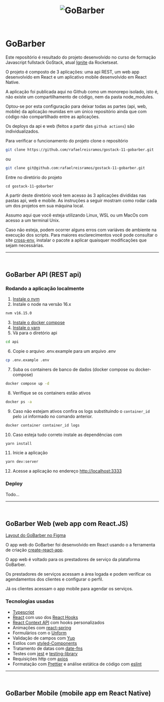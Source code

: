 <h1 align="center">
    <img alt="GoBarber" src="./.github/cover.svg" />
</h1>

<br>

# GoBarber

Este repositório é resultado do projeto desenvolvido no curso de formação Javascript fullstack GoStack, atual [Ignite](https://www.rocketseat.com.br/ignite) da Rocketseat.

O projeto é composto de 3 aplicações: uma api REST, um web app desenvolvido em React e um aplicativo mobile desenvolvido em React Native.

A aplicação foi publicada aqui no Github como um monorepo isolado, isto é, não existe um compartilhamento de código, nem da pasta node_modules.

<!-- A decisão aqui se dá principalmente por dificuldades adicionais em manter um monorepo
compartilhado com a aplicação mobile na época em que a aplicação foi desenvolvida (Obs.:
com o expo na versão 45.0.0 ainda são necessárias configurações adicionais para que a pasta
node_modules funcione adequadamente como você pode ver aqui
[Working with Monorepos](https://docs.expo.dev/guides/monorepos/)). -->

Optou-se por esta configuração para deixar todas as partes (api, web, mobile) da aplicação reunidas em um único repositório ainda que com código não compartilhado entre as aplicações.

Os deploys da api e web (feitos a partir das `github actions`) são individualizados.

Para verificar o funcionamento do projeto clone o repositório

```bash
git clone https://github.com/rafaelreisramos/gostack-11-gobarber.git
```

ou

```bash
git clone git@github.com:rafaelreisramos/gostack-11-gobarber.git
```

Entre no diretório do projeto

```
cd gostack-11-gobarber
```

A partir deste diretório você tem acesso às 3 aplicações divididas nas pastas api, web e mobile. As instruções a seguir mostram como rodar cada um dos projetos em sua máquina local.

Assumo aqui que você esteja utilizando Linux, WSL ou um MacOs com acesso a um terminal Unix.

Caso não esteja, podem ocorrer alguns erros com variáves de ambiente na execução dos scripts. Para maiores esclarecimentos você pode consultar o site [cross-env](https://github.com/kentcdodds/cross-env#readme), instalar o pacote a aplicar quaisquer modificações que sejam necessárias.

<hr><br>

## GoBarber API (REST api)

### Rodando a aplicação localmente

1. [Instale o nvm](https://github.com/nvm-sh/nvm#installing-and-updating)
2. Instale o node na versão 16.x

```bash
nvm v16.15.0
```

3. [Instale o docker compose](https://docs.docker.com/compose/install/)
4. [Instale o yarn](https://classic.yarnpkg.com/en/docs/install#debian-stable)
5. Vá para o diretório api

```bash
cd api
```

6. Copie o arquivo .env.example para um arquivo .env

```bash
cp .env.example .env
```

7. Suba os containers de banco de dados (docker compose ou docker-compose)

```bash
docker compose up -d
```

8. Verifique se os containers estão ativos

```bash
docker ps -a
```

9. Caso não estejam ativos confira os logs substituindo o `container_id` pelo `id` informado no comando anterior.

```bash
docker container container_id logs
```

10. Caso esteja tudo correto instale as dependências com

```bash
yarn install
```

11. Inicie a aplicação

```bash
yarn dev:server
```

12. Acesse a aplicação no endereço [http://localhost:3333](http://localhost:3333)

### Deploy

Todo...

<!-- ### Deploy

A API do GoBarber foi publicada na Digital Ocean.

A estratégia utilizada no deploy da aplicação é mais barebone. Foram utilizados
container dockers para os bancos de dados PostgreSQL, MongoDB e Redis. Um arquivo
docker-compose-production.yaml foi utilizado para facilitar a criação dos containers.

Hoje a plataforma já conta com um serviço especial para publicação de apps chamado
App ... mais fácil de configurar e que auxilia com alguns ...


Depois de criar o droplet na Digital Ocean acesse o servidor por ssh

```bash
ssh root@ip_do_droplet
```

```bash
apt update
```

```bash
apt dist upgrade
```

Crie um usuário deploy

```bash
adduser deploy
```

Adicione o usuário ao grupo sudo

```bash
usermod -aG sudo deploy
```

Verifique se existe uma pasta .ssh e altere sua propeiedade para o usuário deploy

```bash
chown deploy:deploy .ssh/
```

Se não existir um diretório crie e altere a propriedade conforme comanddo anterior

```bash
mkdir .ssh
```

Copie as chaves autorizadas no login ssh do usuário root para o usuário deploy

```bash
cp ~/.ssh/authorized_keys /home/deploy/.ssh/
```

Faça logout do ssh e login novamente com usuário deploy
Instalar o node

```bash
sudo npm install --location=global yarn
```

Verifique a instalação do yarn

```bash
yarn --version
```

Assim o setup de configuração inicial do sistema ...

Agora vamos partir para configurações do proxy reverso com Nginx e certificado SSL
com a [Certbot](https://certbot.eff.org/) -->

<hr><br>

## GoBarber Web (web app com React.JS)

[Layout do GoBarber no Figma](https://www.figma.com/file/BXCihtXXh9p37lGsENV614/GoBarber?node-id=34%3A1180)

O app web do GoBarber foi desenvolvido em React usando o a ferramenta de criação
[create-react-app](https://create-react-app.dev/).

O app web é voltado para os prestadores de serviço da plataforma GoBarber.

Os prestadores de serviços acessam a área logada e podem verificar os agendamentos dos
clientes e configurar o perfil.

Já os clientes acessam o app mobile para agendar os serviços.

### Tecnologias usadas

- [Typescript](https://www.typescriptlang.org/)
- [React](https://reactjs.org/) com uso dos [React Hooks](https://reactjs.org/docs/hooks-intro.html)
- [React Context API](https://reactjs.org/docs/context.html) com hooks personalizados
- Animações com [react-spring](https://react-spring.io/)
- Formulários com o [Unform](https://unform-rocketseat.vercel.app/)
- Validação de campos com [Yup](https://github.com/jquense/yup)
- Estilos com [styled-Components](https://styled-components.com/)
- Tratamento de datas com [date-fns](https://date-fns.org/)
- Testes com [jest](https://jestjs.io/) e [testing-library](https://testing-library.com/)
- Requisições http com [axios](https://axios-http.com/docs/intro)
- Formatação com [Prettier](https://prettier.io/) e análise estática de código com [eslint](https://eslint.org/)

<hr><br>

## GoBarber Mobile (mobile app em React Native)

<!--
```bash
adb reverse tcp:3333 tcp:3333
``` -->
